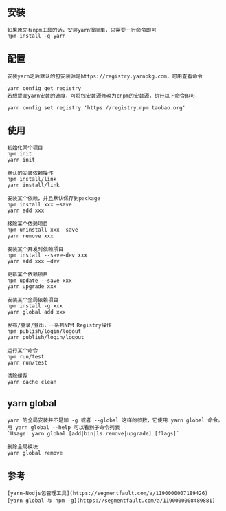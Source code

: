 ## 安装
	如果原先有npm工具的话，安装yarn很简单，只需要一行命令即可
	npm install -g yarn

## 配置
	安装yarn之后默认的包安装源是https://registry.yarnpkg.com，可用查看命令

	yarn config get registry
	若想提高yarn安装的速度，可将包安装源修改为cnpm的安装源，执行以下命令即可

	yarn config set registry 'https://registry.npm.taobao.org'

## 使用
	初始化某个项目
	npm init
	yarn init

	默认的安装依赖操作
	npm install/link
	yarn install/link

	安装某个依赖，并且默认保存到package
	npm install xxx —save
	yarn add xxx

	移除某个依赖项目
	npm uninstall xxx —save
	yarn remove xxx

	安装某个开发时依赖项目
	npm install --save-dev xxx 
	yarn add xxx —dev

	更新某个依赖项目
	npm update --save xxx
	yarn upgrade xxx

	安装某个全局依赖项目
	npm install -g xxx 
	yarn global add xxx

	发布/登录/登出，一系列NPM Registry操作
	npm publish/login/logout
	yarn publish/login/logout

	运行某个命令
	npm run/test
	yarn run/test

	清除缓存
	yarn cache clean
	
## yarn global
	yarn 的全局安装并不是加 -g 或者 --global 这样的参数，它使用 yarn global 命令。用 yarn global --help 可以看到子命令列表
	`Usage: yarn global [add|bin|ls|remove|upgrade] [flags]`

	删除全局模块
	yarn global remove

## 参考
	[yarn-Nodjs包管理工具](https://segmentfault.com/a/1190000007189426)
	[yarn global 与 npm -g](https://segmentfault.com/a/1190000008489881)
